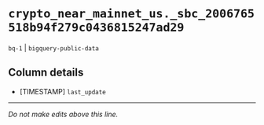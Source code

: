 # `crypto_near_mainnet_us._sbc_2006765518b94f279c0436815247ad29`
`bq-1` | `bigquery-public-data`

## Column details
* [TIMESTAMP] `last_update`

-------------------------------------------------------------------------------
*Do not make edits above this line.*
